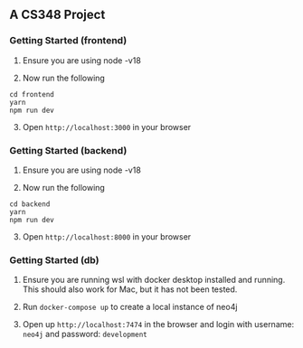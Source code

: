 ## A CS348 Project

### Getting Started (frontend)

1. Ensure you are using node -v18

2. Now run the following

```{bash}
cd frontend
yarn
npm run dev
```

3. Open `http://localhost:3000` in your browser

### Getting Started (backend)

1. Ensure you are using node -v18

2. Now run the following

```{bash}
cd backend
yarn
npm run dev
```

3. Open `http://localhost:8000` in your browser

### Getting Started (db)

1. Ensure you are running wsl with docker desktop installed and running. This should also work for Mac, but it has not been tested.

2. Run `docker-compose up` to create a local instance of neo4j

3. Open up `http://localhost:7474` in the browser and login with username: `neo4j` and password: `development`
